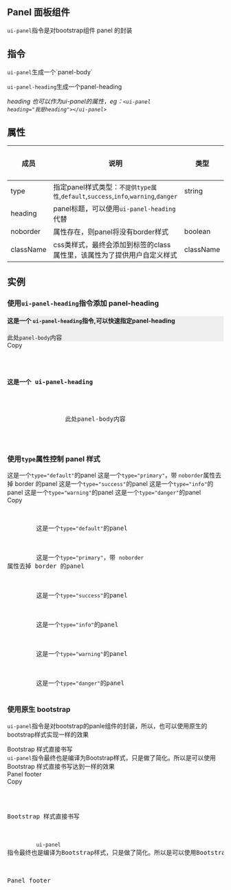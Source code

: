 Panel 面板组件
---

<p class="lead"><code>ui-panel</code>指令是对bootstrap组件 panel 的封装</p>

## 指令

<p><code>ui-panel</code>生成一个`panel-body`</p>
<p><code>ui-panel-heading</code>生成一个panel-heading</p>

*heading 也可以作为ui-panel的属性，eg：<code>&lt;ui-panel heading="我是heading"&gt;&lt;/ui-panel&gt;</code>*

## 属性

| 成员       | 说明             | 类型               | 默认值       |
|-----------|-----------------|--------------------|-------------|
| type      | 指定panel样式类型：`不提供type属性`,`default`,`success`,`info`,`warning`,`danger` | string |   空  |
| heading     | panel标题，可以使用`ui-panel-heading`代替  |  |    |
| noborder   | 属性存在，则panel将没有border样式 | boolean |   无      |
| className   | css类样式，最终会添加到标签的class属性里，该属性为了提供用户自定义样式 | className |   无      |

## 实例

### 使用<code>ui-panel-heading</code>指令添加 panel-heading 

<div class="bs-example" style="background:#eee">
    <ui-panel>
        <ui-panel-heading>
            <h4>这是一个 <code>ui-panel-heading</code>指令,可以快速指定panel-heading</h4></ui-panel-heading>
        <div>
            此处<code>panel-body</code>内容
        </div>
    </ui-panel>
</div>
<div class="zero-clipboard"><span class="btn-clipboard">Copy</span></div>
<div class="highlight">
<pre class="html">
		<ui-panel>
			<ui-panel-heading><h4>这是一个 ui-panel-heading</h4></ui-panel-heading>
			<div>
				此处panel-body内容
			</div>
		</ui-panel>
</pre>
</div>

### 使用<code>type</code>属性控制 panel 样式

<div class="bs-example">
    <!-- panel-default -->
    <ui-panel type="default">
        <ui-panel-heading>这是一个<code>type="default"</code>的panel </ui-panel-heading>
    </ui-panel>
    <!-- panel-primary -->
    <ui-panel type="primary" noborder>
        <ui-panel-heading>这是一个<code>type="primary"</code>，带 <code>noborder</code>属性去掉 border 的panel </ui-panel-heading>
    </ui-panel>
    <!-- panel-success -->
    <ui-panel type="success">
        <ui-panel-heading>这是一个<code>type="success"</code>的panel </ui-panel-heading>
    </ui-panel>
    <!-- panel-info -->
    <ui-panel type="info">
        <ui-panel-heading>这是一个<code>type="info"</code>的panel </ui-panel-heading>
    </ui-panel>
    <!-- panel-warning -->
    <ui-panel type="warning">
        <ui-panel-heading>这是一个<code>type="warning"</code>的panel </ui-panel-heading>
    </ui-panel>
    <!-- panel-danger -->
    <ui-panel type="danger">
        <ui-panel-heading>这是一个<code>type="danger"</code>的panel </ui-panel-heading>
    </ui-panel>
</div>
<div class="zero-clipboard"><span class="btn-clipboard">Copy</span></div>
<div class="highlight">
<pre class="html">
	<!-- panel-default -->
	<ui-panel type="default">
	    <ui-panel-heading>这是一个<code>type="default"</code>的panel </ui-panel-heading>
	</ui-panel>
	<!-- panel-primary -->
	<ui-panel type="primary" noborder>
	    <ui-panel-heading>这是一个<code>type="primary"</code>，带 <code>noborder</code>属性去掉 border 的panel </ui-panel-heading>
	</ui-panel>
	<!-- panel-success -->
	<ui-panel type="success">
	    <ui-panel-heading>这是一个<code>type="success"</code>的panel </ui-panel-heading>
	</ui-panel>
	<!-- panel-info -->
	<ui-panel type="info">
	    <ui-panel-heading>这是一个<code>type="info"</code>的panel </ui-panel-heading>
	</ui-panel>
	<!-- panel-warning -->
	<ui-panel type="warning">
	    <ui-panel-heading>这是一个<code>type="warning"</code>的panel </ui-panel-heading>
	</ui-panel>
	<!-- panel-danger -->
	<ui-panel type="danger">
	    <ui-panel-heading>这是一个<code>type="danger"</code>的panel </ui-panel-heading>
	</ui-panel>
</pre>
</div>

### 使用原生 bootstrap 

<p class="lead"><code>ui-panel</code>指令是对bootstrap的panle组件的封装，所以，也可以使用原生的bootstrap样式实现一样的效果</p>
<div class="bs-example">
	<!-- Bootstrap 样式直接书写 -->
	<div class="panel panel-primary">
	    <div class="panel-heading">Bootstrap 样式直接书写</div>
	    <div class="panel-body">
	        <code>ui-panel</code>指令最终也是编译为Bootstrap样式，只是做了简化。所以是可以使用Bootstrap 样式直接书写达到一样的效果
	    </div>
	    <div class="panel-footer">Panel footer</div>
	</div>
</div>
<div class="zero-clipboard"><span class="btn-clipboard">Copy</span></div>
<div class="highlight">
<pre>
		<!-- Bootstrap 样式直接书写 -->
<div class="panel panel-primary">
    <div class="panel-heading">Bootstrap 样式直接书写</div>
    <div class="panel-body">
        <code>ui-panel</code>指令最终也是编译为Bootstrap样式，只是做了简化。所以是可以使用Bootstrap 样式直接书写达到一样的效果
    </div>
    <div class="panel-footer">Panel footer</div>
</div>

</pre>
</div>
